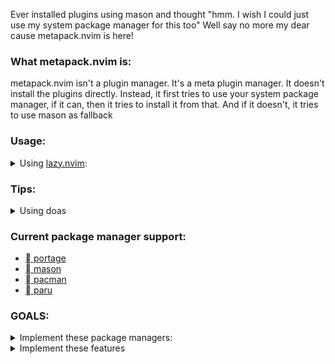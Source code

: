 Ever installed plugins using mason and thought "hmm. I wish I could just use
my system package manager for this too" Well say no more my dear cause
metapack.nvim is here!

### What metapack.nvim is:
metapack.nvim isn't a plugin manager. It's a meta plugin manager. It doesn't
install the plugins directly. Instead, it first tries to use your system
package manager, if it can, then it tries to install it from that. And if it
doesn't, it tries to use mason as fallback

### Usage:
<details>
    <summary>Using <a href="https://github.com/folke/lazy.nvim">lazy.nvim</a>:</summary>

```lua
    {
        "ingenarel/metapack.nvim",
        dependencies = {
            {
                "williamboman/mason.nvim",
                config = true,
            },
        },
        config = function()
            require("metapack").ensure_installed {
                --lsp
                "pyright", -- package could be string for simple use
                "clangd",
                {
                    name = "lua-language-server",
                    portage = true,
                    os = "gentoo"
                } -- or it could be a table specifying stuff,
                {
                    name = "lua-language-server-git",
                    aur = true,
                    os = "arch",
                    execName = "lua-language-server"
                } -- you can use execName if the package name isn't the same as the executable name
                "bash-language-server",
                "termux-language-server",
                "ltex-ls",
                "yaml-language-server",
                --lsp
                --dap
                { name = "codelldb", mason = true}, -- if you use table, it's not idiotproof, so if you name a plugin wrong, that's on you.
                "debugpy",
                --dap
                --formatter
                "black",
                "stylua",
                "clang-format",
                "beautysh",
                --formatter
            }
        end,
    }
```
</details>

### Tips:

<details>
    <summary> Using doas </summary>

metapack works with sudo when trying to interact with your package
manager. but it can also use doas.

```lua
    require("metapack").ensure_installed(
        {
            --packages
        }
        true
    )
```

</details>

### Current package manager support:
- [  portage](https://wiki.gentoo.org/wiki/Portage)
- [  mason](https://github.com/williamboman/mason.nvim)
- [󰣇  pacman](https://wiki.archlinux.org/title/Pacman)
- [󰣇  paru](https://github.com/Morganamilo/paru)

### GOALS:
<details>
    <summary> Implement these package managers:</summary>

- [ ] apt
- [ ] building from source
- [ ] cargo
- [ ] dnf
- [ ] luarocks
- [ ] npm
- [ ] pip
- [ ] scoop
- [ ] yay
- [x] pacman
- [x] paru

</details>

<details>
    <summary> Implement these features </summary>

- specifying:
    - [ ] version
    - [ ] commit hash
    - [x] ~operating system / Linux distro~
    - [x] ~package manager~

- features:
    - [ ] work with gentoo USE flags
        some stuff in gentoo, like codelldb and clang-format, are not separate
        packages, but instead they are USE flags in the clang package

</details>
<!-- vim: set textwidth=78: -->
